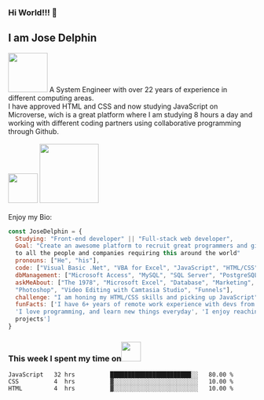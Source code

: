 ### Hi World!!! 👋
<h2>I am Jose Delphin</h2> <img src="https://www.gifsanimados.org/data/media/56/computadora-y-ordenador-imagen-animada-0019.gif" width="80">
A System Engineer with over 22 years of experience in different computing areas.<br>
I have approved HTML and CSS and now studying JavaScript on Microverse, wich is a great platform where I am studying 8 hours a day and working with different coding partners using collaborative programming through Github.
<br>
<br>
<a href="https://twitter.com/JoseADelphin" target="_blank"><img src="https://img.shields.io/twitter/url?style=social&url=https%3A%2F%2Ftwitter.com%2FJoseADelphin" width="60"></a>
<a href="https://www.youtube.com/channel/UCKsCnWm0PIZ2A9Lo_gxZarQ" target="_blank"><img src="https://img.shields.io/youtube/channel/views/UCKsCnWm0PIZ2A9Lo_gxZarQ?style=social" width="120"></a>

<br>
<br>
Enjoy my Bio:

```javascript
const JoseDelphin = {
  Studying: "Front-end developer" || "Full-stack web developer",
  Goal: "Create an awesome platform to recruit great programmers and give service 
  to all the people and companies requiring this around the world"
  pronouns: ["He", "his"],
  code: ["Visual Basic .Net", "VBA for Excel", "JavaScript", "HTML/CSS", "Bootstrap"],
  dbManagement: ["Microsoft Access", "MySQL", "SQL Server", "PostgreSQL", "MongoDB"],
  askMeAbout: ["The 1978", "Microsoft Excel", "Database", "Marketing", "Wordpress", 
  "Photoshop", "Video Editing with Camtasia Studio", "Funnels"],
  challenge: "I am honing my HTML/CSS skills and picking up JavaScript",
  funFacts: ['I have 6+ years of remote work experience with devs from all over the world', 
  'I love programming, and learn new things everyday', 'I enjoy reaching out complex 
  projects']
}
```

### This week I spent my time on<img src="https://www.gifsanimados.org/data/media/137/reloj-imagen-animada-0004.gif" width="40">

<!--START_SECTION:waka-->

```text
JavaScript   32 hrs          ███████████████████████░░   80.00 %
CSS          4  hrs          ▓░░░░░░░░░░░░░░░░░░░░░░░░   10.00 %
HTML         4  hrs          ▓░░░░░░░░░░░░░░░░░░░░░░░░   10.00 %
```

<!--END_SECTION:waka-->
